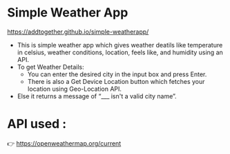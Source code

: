 # Simple Weather App
https://addtogether.github.io/simple-weatherapp/
<ul>
<li>This is simple weather app which gives weather deatils like temperature in celsius, weather conditions, location, feels like, and humidity using an API.</li>

<li>To get Weather Details:
 <ul type="circle"> 
  <li>You can enter the desired city in the input box and press Enter.</li>
  <li>There is also a Get Device Location button which fetches your location using Geo-Location API.</li>
</ul></li>
<li>Else it returns a message of “___ isn't a valid city name”.</li>
</ul>


API used :
=============================
👉 https://openweathermap.org/current
